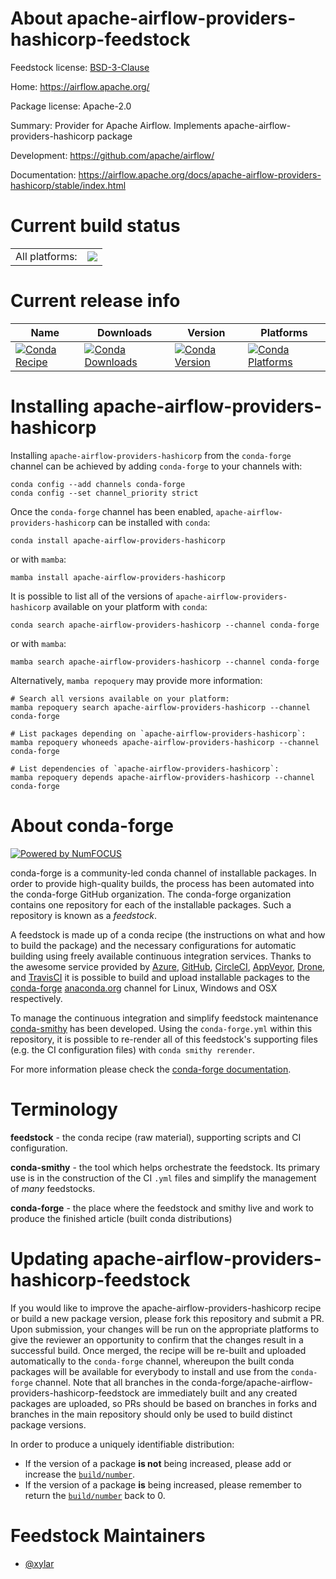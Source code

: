 About apache-airflow-providers-hashicorp-feedstock
==================================================

Feedstock license: [BSD-3-Clause](https://github.com/conda-forge/apache-airflow-providers-hashicorp-feedstock/blob/main/LICENSE.txt)

Home: https://airflow.apache.org/

Package license: Apache-2.0

Summary: Provider for Apache Airflow. Implements apache-airflow-providers-hashicorp package

Development: https://github.com/apache/airflow/

Documentation: https://airflow.apache.org/docs/apache-airflow-providers-hashicorp/stable/index.html

Current build status
====================


<table><tr><td>All platforms:</td>
    <td>
      <a href="https://dev.azure.com/conda-forge/feedstock-builds/_build/latest?definitionId=11923&branchName=main">
        <img src="https://dev.azure.com/conda-forge/feedstock-builds/_apis/build/status/apache-airflow-providers-hashicorp-feedstock?branchName=main">
      </a>
    </td>
  </tr>
</table>

Current release info
====================

| Name | Downloads | Version | Platforms |
| --- | --- | --- | --- |
| [![Conda Recipe](https://img.shields.io/badge/recipe-apache--airflow--providers--hashicorp-green.svg)](https://anaconda.org/conda-forge/apache-airflow-providers-hashicorp) | [![Conda Downloads](https://img.shields.io/conda/dn/conda-forge/apache-airflow-providers-hashicorp.svg)](https://anaconda.org/conda-forge/apache-airflow-providers-hashicorp) | [![Conda Version](https://img.shields.io/conda/vn/conda-forge/apache-airflow-providers-hashicorp.svg)](https://anaconda.org/conda-forge/apache-airflow-providers-hashicorp) | [![Conda Platforms](https://img.shields.io/conda/pn/conda-forge/apache-airflow-providers-hashicorp.svg)](https://anaconda.org/conda-forge/apache-airflow-providers-hashicorp) |

Installing apache-airflow-providers-hashicorp
=============================================

Installing `apache-airflow-providers-hashicorp` from the `conda-forge` channel can be achieved by adding `conda-forge` to your channels with:

```
conda config --add channels conda-forge
conda config --set channel_priority strict
```

Once the `conda-forge` channel has been enabled, `apache-airflow-providers-hashicorp` can be installed with `conda`:

```
conda install apache-airflow-providers-hashicorp
```

or with `mamba`:

```
mamba install apache-airflow-providers-hashicorp
```

It is possible to list all of the versions of `apache-airflow-providers-hashicorp` available on your platform with `conda`:

```
conda search apache-airflow-providers-hashicorp --channel conda-forge
```

or with `mamba`:

```
mamba search apache-airflow-providers-hashicorp --channel conda-forge
```

Alternatively, `mamba repoquery` may provide more information:

```
# Search all versions available on your platform:
mamba repoquery search apache-airflow-providers-hashicorp --channel conda-forge

# List packages depending on `apache-airflow-providers-hashicorp`:
mamba repoquery whoneeds apache-airflow-providers-hashicorp --channel conda-forge

# List dependencies of `apache-airflow-providers-hashicorp`:
mamba repoquery depends apache-airflow-providers-hashicorp --channel conda-forge
```


About conda-forge
=================

[![Powered by
NumFOCUS](https://img.shields.io/badge/powered%20by-NumFOCUS-orange.svg?style=flat&colorA=E1523D&colorB=007D8A)](https://numfocus.org)

conda-forge is a community-led conda channel of installable packages.
In order to provide high-quality builds, the process has been automated into the
conda-forge GitHub organization. The conda-forge organization contains one repository
for each of the installable packages. Such a repository is known as a *feedstock*.

A feedstock is made up of a conda recipe (the instructions on what and how to build
the package) and the necessary configurations for automatic building using freely
available continuous integration services. Thanks to the awesome service provided by
[Azure](https://azure.microsoft.com/en-us/services/devops/), [GitHub](https://github.com/),
[CircleCI](https://circleci.com/), [AppVeyor](https://www.appveyor.com/),
[Drone](https://cloud.drone.io/welcome), and [TravisCI](https://travis-ci.com/)
it is possible to build and upload installable packages to the
[conda-forge](https://anaconda.org/conda-forge) [anaconda.org](https://anaconda.org/)
channel for Linux, Windows and OSX respectively.

To manage the continuous integration and simplify feedstock maintenance
[conda-smithy](https://github.com/conda-forge/conda-smithy) has been developed.
Using the ``conda-forge.yml`` within this repository, it is possible to re-render all of
this feedstock's supporting files (e.g. the CI configuration files) with ``conda smithy rerender``.

For more information please check the [conda-forge documentation](https://conda-forge.org/docs/).

Terminology
===========

**feedstock** - the conda recipe (raw material), supporting scripts and CI configuration.

**conda-smithy** - the tool which helps orchestrate the feedstock.
                   Its primary use is in the construction of the CI ``.yml`` files
                   and simplify the management of *many* feedstocks.

**conda-forge** - the place where the feedstock and smithy live and work to
                  produce the finished article (built conda distributions)


Updating apache-airflow-providers-hashicorp-feedstock
=====================================================

If you would like to improve the apache-airflow-providers-hashicorp recipe or build a new
package version, please fork this repository and submit a PR. Upon submission,
your changes will be run on the appropriate platforms to give the reviewer an
opportunity to confirm that the changes result in a successful build. Once
merged, the recipe will be re-built and uploaded automatically to the
`conda-forge` channel, whereupon the built conda packages will be available for
everybody to install and use from the `conda-forge` channel.
Note that all branches in the conda-forge/apache-airflow-providers-hashicorp-feedstock are
immediately built and any created packages are uploaded, so PRs should be based
on branches in forks and branches in the main repository should only be used to
build distinct package versions.

In order to produce a uniquely identifiable distribution:
 * If the version of a package **is not** being increased, please add or increase
   the [``build/number``](https://docs.conda.io/projects/conda-build/en/latest/resources/define-metadata.html#build-number-and-string).
 * If the version of a package **is** being increased, please remember to return
   the [``build/number``](https://docs.conda.io/projects/conda-build/en/latest/resources/define-metadata.html#build-number-and-string)
   back to 0.

Feedstock Maintainers
=====================

* [@xylar](https://github.com/xylar/)

